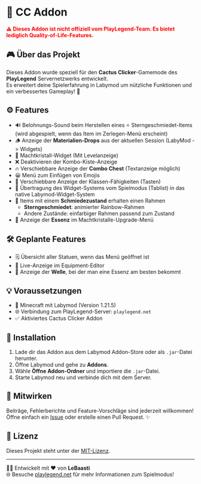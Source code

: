 # 🌵 CC Addon

<span style="color:red; font-weight:bold">
⚠️ Dieses Addon ist <b>nicht</b> offiziell vom PlayLegend-Team.  
Es bietet lediglich Quality-of-Life-Features.
</span>

## 🎮 Über das Projekt
Dieses Addon wurde speziell für den **Cactus Clicker**-Gamemode des **PlayLegend** Servernetzwerks entwickelt.  
Es erweitert deine Spielerfahrung in Labymod um nützliche Funktionen und ein verbessertes Gameplay! 🧩

## ⚙️ Features
- 🔊 Belohnungs-Sound beim Herstellen eines ⭐ Sterngeschmiedet-Items  
  (wird abgespielt, wenn das Item im Zerlegen-Menü erscheint)
- 🪵 Anzeige der **Materialien-Drops** aus der aktuellen Session (LabyMod -> Widgets)
- 💎 Machtkristall-Widget (Mit Levelanzeige)
- ❌ Deaktivieren der Kombo-Kiste-Anzeige
- 🔥 Verschiebbare Anzeige der **Combo Chest** (Textanzeige möglich)
- 😀 Menü zum Einfügen von Emojis
- 🎯 Verschiebbare Anzeige der Klassen-Fähigkeiten (Tasten)
- 🧩 Übertragung des Widget-Systems vom Spielmodus (Tablist) in das native Labymod-Widget-System
- 🌈 Items mit einem **Schmiedezustand** erhalten einen Rahmen
  - **Sterngeschmiedet**: animierter Rainbow-Rahmen
  - Andere Zustände: einfarbiger Rahmen passend zum Zustand
- 💠 Anzeige der **Essenz** im Machtkristalle-Upgrade-Menü

## 🛠️ Geplante Features
- 🗒️ Übersicht aller Statuen, wenn das Menü geöffnet ist
- 🔄️ Live-Anzeige im Equipment-Editor
- 🌊 Anzeige der **Welle**, bei der man eine Essenz am besten bekommt

## 💡 Voraussetzungen
- 🧱 Minecraft mit Labymod (Version 1.21.5)
- 🌐 Verbindung zum PlayLegend-Server: `playlegend.net`
- ✅ Aktiviertes Cactus Clicker Addon

## 🚀 Installation
1. Lade dir das Addon aus dem Labymod Addon-Store oder als `.jar`-Datei herunter.
2. Öffne Labymod und gehe zu **Addons**.
3. Wähle **Öffne Addon-Ordner** und importiere die `.jar`-Datei.
4. Starte Labymod neu und verbinde dich mit dem Server.

## 🤝 Mitwirken
Beiträge, Fehlerberichte und Feature-Vorschläge sind jederzeit willkommen!  
Öffne einfach ein [Issue](https://github.com/LeBaasti/cactus-clicker-addon/issues) oder erstelle einen Pull Request. ✨

## 📜 Lizenz
Dieses Projekt steht unter der [MIT-Lizenz](LICENSE).

---

🧑‍💻 Entwickelt mit ❤️ von **LeBaasti**  
🌐 Besuche [playlegend.net](https://playlegend.net) für mehr Informationen zum Spielmodus!
